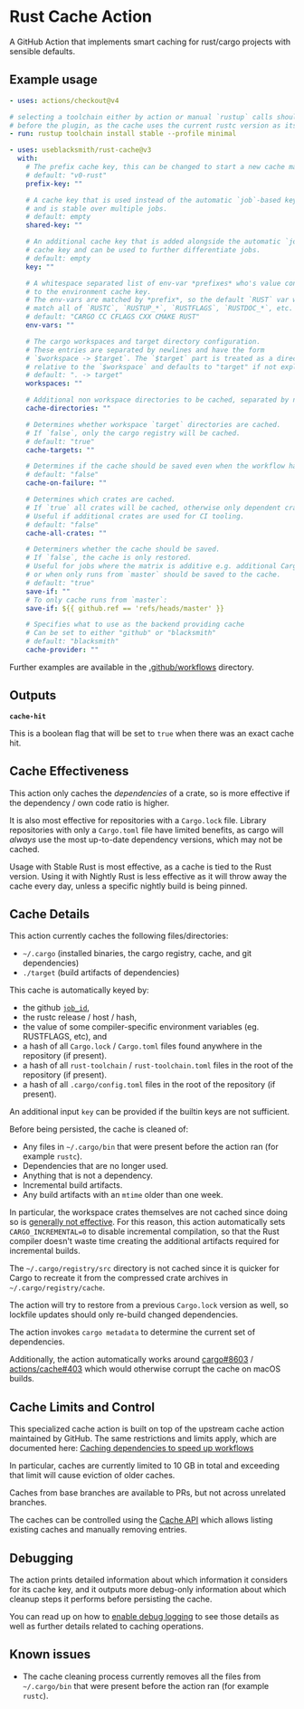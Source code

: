 # Rust Cache Action

A GitHub Action that implements smart caching for rust/cargo projects with
sensible defaults.

## Example usage

```yaml
- uses: actions/checkout@v4

# selecting a toolchain either by action or manual `rustup` calls should happen
# before the plugin, as the cache uses the current rustc version as its cache key
- run: rustup toolchain install stable --profile minimal

- uses: useblacksmith/rust-cache@v3
  with:
    # The prefix cache key, this can be changed to start a new cache manually.
    # default: "v0-rust"
    prefix-key: ""

    # A cache key that is used instead of the automatic `job`-based key,
    # and is stable over multiple jobs.
    # default: empty
    shared-key: ""

    # An additional cache key that is added alongside the automatic `job`-based
    # cache key and can be used to further differentiate jobs.
    # default: empty
    key: ""

    # A whitespace separated list of env-var *prefixes* who's value contributes
    # to the environment cache key.
    # The env-vars are matched by *prefix*, so the default `RUST` var will
    # match all of `RUSTC`, `RUSTUP_*`, `RUSTFLAGS`, `RUSTDOC_*`, etc.
    # default: "CARGO CC CFLAGS CXX CMAKE RUST"
    env-vars: ""

    # The cargo workspaces and target directory configuration.
    # These entries are separated by newlines and have the form
    # `$workspace -> $target`. The `$target` part is treated as a directory
    # relative to the `$workspace` and defaults to "target" if not explicitly given.
    # default: ". -> target"
    workspaces: ""

    # Additional non workspace directories to be cached, separated by newlines.
    cache-directories: ""

    # Determines whether workspace `target` directories are cached.
    # If `false`, only the cargo registry will be cached.
    # default: "true"
    cache-targets: ""

    # Determines if the cache should be saved even when the workflow has failed.
    # default: "false"
    cache-on-failure: ""

    # Determines which crates are cached.
    # If `true` all crates will be cached, otherwise only dependent crates will be cached.
    # Useful if additional crates are used for CI tooling.
    # default: "false"
    cache-all-crates: ""

    # Determiners whether the cache should be saved.
    # If `false`, the cache is only restored.
    # Useful for jobs where the matrix is additive e.g. additional Cargo features,
    # or when only runs from `master` should be saved to the cache.
    # default: "true"
    save-if: ""
    # To only cache runs from `master`:
    save-if: ${{ github.ref == 'refs/heads/master' }}

    # Specifies what to use as the backend providing cache
    # Can be set to either "github" or "blacksmith"
    # default: "blacksmith"
    cache-provider: ""
```

Further examples are available in the [.github/workflows](./.github/workflows/) directory.

## Outputs

**`cache-hit`**

This is a boolean flag that will be set to `true` when there was an exact cache hit.

## Cache Effectiveness

This action only caches the _dependencies_ of a crate, so is more effective if
the dependency / own code ratio is higher.

It is also most effective for repositories with a `Cargo.lock` file. Library
repositories with only a `Cargo.toml` file have limited benefits, as cargo will
_always_ use the most up-to-date dependency versions, which may not be cached.

Usage with Stable Rust is most effective, as a cache is tied to the Rust version.
Using it with Nightly Rust is less effective as it will throw away the cache every day,
unless a specific nightly build is being pinned.

## Cache Details

This action currently caches the following files/directories:

- `~/.cargo` (installed binaries, the cargo registry, cache, and git dependencies)
- `./target` (build artifacts of dependencies)

This cache is automatically keyed by:

- the github [`job_id`](https://docs.github.com/en/actions/using-workflows/workflow-syntax-for-github-actions#jobsjob_id),
- the rustc release / host / hash,
- the value of some compiler-specific environment variables (eg. RUSTFLAGS, etc), and
- a hash of all `Cargo.lock` / `Cargo.toml` files found anywhere in the repository (if present).
- a hash of all `rust-toolchain` / `rust-toolchain.toml` files in the root of the repository (if present).
- a hash of all `.cargo/config.toml` files in the root of the repository (if present).

An additional input `key` can be provided if the builtin keys are not sufficient.

Before being persisted, the cache is cleaned of:

- Any files in `~/.cargo/bin` that were present before the action ran (for example `rustc`).
- Dependencies that are no longer used.
- Anything that is not a dependency.
- Incremental build artifacts.
- Any build artifacts with an `mtime` older than one week.

In particular, the workspace crates themselves are not cached since doing so is
[generally not effective](https://github.com/Swatinem/rust-cache/issues/37#issuecomment-944697938).
For this reason, this action automatically sets `CARGO_INCREMENTAL=0` to disable
incremental compilation, so that the Rust compiler doesn't waste time creating
the additional artifacts required for incremental builds.

The `~/.cargo/registry/src` directory is not cached since it is quicker for Cargo
to recreate it from the compressed crate archives in `~/.cargo/registry/cache`.

The action will try to restore from a previous `Cargo.lock` version as well, so
lockfile updates should only re-build changed dependencies.

The action invokes `cargo metadata` to determine the current set of dependencies.

Additionally, the action automatically works around
[cargo#8603](https://github.com/rust-lang/cargo/issues/8603) /
[actions/cache#403](https://github.com/actions/cache/issues/403) which would
otherwise corrupt the cache on macOS builds.

## Cache Limits and Control

This specialized cache action is built on top of the upstream cache action
maintained by GitHub. The same restrictions and limits apply, which are
documented here:
[Caching dependencies to speed up workflows](https://docs.github.com/en/actions/using-workflows/caching-dependencies-to-speed-up-workflows)

In particular, caches are currently limited to 10 GB in total and exceeding that
limit will cause eviction of older caches.

Caches from base branches are available to PRs, but not across unrelated
branches.

The caches can be controlled using the [Cache API](https://docs.github.com/en/rest/actions/cache)
which allows listing existing caches and manually removing entries.

## Debugging

The action prints detailed information about which information it considers
for its cache key, and it outputs more debug-only information about which
cleanup steps it performs before persisting the cache.

You can read up on how to [enable debug logging](https://docs.github.com/en/actions/monitoring-and-troubleshooting-workflows/enabling-debug-logging)
to see those details as well as further details related to caching operations.

## Known issues

- The cache cleaning process currently removes all the files from `~/.cargo/bin`
  that were present before the action ran (for example `rustc`).
